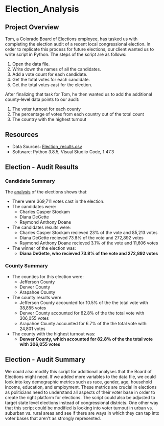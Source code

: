 # Election_Analysis

## Project Overview 
Tom, a Colorado Board of Elections employee, has tasked us with completing the election audit of a recent local congressional election. In order to replicate this process for future elections, our client wanted us to write script in Python. The steps of the script are as follows: 

1. Open the data file.
2. Write down the names of all the candidates.
3. Add a vote count for each candidate.
3. Get the total votes for each candidate.
4. Get the total votes cast for the election.

After finalizing that task for Tom, he then wanted us to add the additional county-level data points to our audit:

1. The voter turnout for each county
2. The percentage of votes from each country out of the total count 
3. The country with the highest turnout

## Resources 
* Data Sources: [Election_results.csv](https://github.com/Stewartsl17/Election_Analysis/blob/master/Resources/election_results.csv)
* Software: Python 3.8.5, Visual Studiio Code, 1.47.3

## Election - Audit Results 

### Candidate Summary 
The [analysis](https://github.com/Stewartsl17/Election_Analysis/blob/master/Analysis/election_results.txt) of the elections shows that: 
* There were 369,711 votes cast in the election. 
* The candidates were: 
  * Charles Casper Stockam
  * Diana DeGette
  * Raymond Anthony Doane
* The candidates results were: 
  * Charles Casper Stockam recieved 23% of the vote and 85,213 votes 
  * Diana DeGette recieved 73.8% of the vote and 272,892 votes 
  * Raymond Anthony Doane recieved 3.1% of the vote and 11,606 votes 
* The winner of the election was: <br>
   * __Diana DeGette, who recieved 73.8% of the vote and 272,892 votes__
 
### County Summary 
* The counties for this election were:
  * Jefferson County
  * Denver County
  * Arapahoe County
* The county results were: 
  * Jefferson County accounted for 10.5% of the the total vote with 38,855 votes
  * Denver County accounted for 82.8% of the the total vote with 306,055 votes
  * Arapahoe County accounted for 6.7% of the the total vote with 24,801 votes
* The county with the highest turnout was:
  * __Denver County, which accounted for 82.8% of the the total vote with 306,055 votes__

## Election - Audit Summary 

We could also modify this script for additional analyses that the Board of Elections might need. If we added more variables to the data file, we could look into key demographic metrics such as race, gender, age, household income, education, and employment. These metrics are crucial in elections as politicians need to understand all aspects of their voter base in order to create the right platform for elections. The script could also be adjusted to target state level elections instead of congressional districts. One other way that this script could be modified is looking into voter turnout in urban vs. suburban vs. rural areas and see if there are ways in which they can tap into voter bases that aren't as strongly represented. 
 
 
 
  
